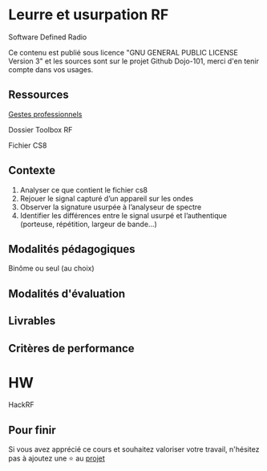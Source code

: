 # Leurre et usurpation RF

Software Defined Radio 

Ce contenu est publié sous licence "GNU GENERAL PUBLIC LICENSE Version 3" et les sources sont sur le projet Github Dojo-101, merci d'en tenir compte dans vos usages.


## Ressources


[Gestes professionnels](https://github.com/Aif4thah/Dojo-101)

Dossier Toolbox RF

Fichier CS8


## Contexte

1. Analyser ce que contient le fichier cs8
2. Rejouer le signal capturé d’un appareil sur les ondes
3. Observer la signature usurpée à l’analyseur de spectre
4. Identifier les différences entre le signal usurpé et l’authentique (porteuse, répétition, largeur de bande…)



## Modalités pédagogiques

Binôme ou seul (au choix)


## Modalités d'évaluation


## Livrables


## Critères de performance

# HW

HackRF

## Pour finir

Si vous avez apprécié ce cours et souhaitez valoriser votre travail, n'hésitez pas à ajoutez une ⭐ au [projet](https://github.com/Aif4thah/Dojo-101)